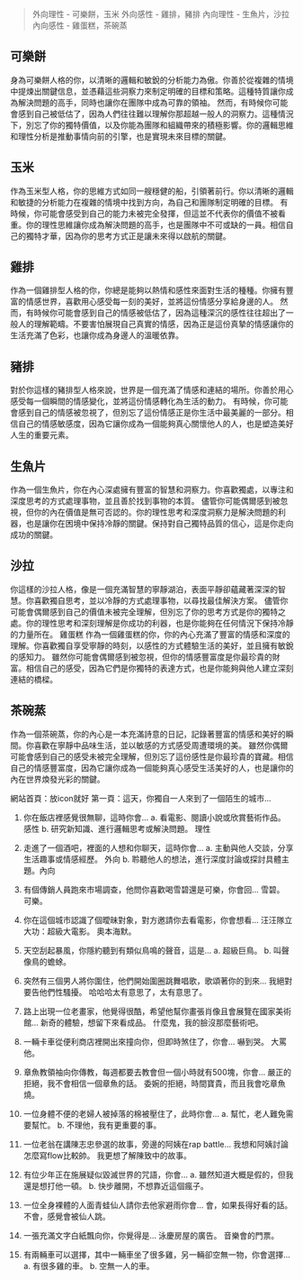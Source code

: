 > 外向理性 - 可樂餅，玉米
> 外向感性 - 雞排，豬排
> 內向理性 - 生魚片，沙拉
> 內向感性 - 雞蛋糕，茶碗蒸

## 可樂餅
身為可樂餅人格的你，以清晰的邏輯和敏銳的分析能力為傲。你善於從複雜的情境中提煉出關鍵信息，並憑藉這些洞察力來制定明確的目標和策略。這種特質讓你成為解決問題的高手，同時也讓你在團隊中成為可靠的領袖。
然而，有時候你可能會感到自己被低估了，因為人們往往難以理解你那超越一般人的洞察力。這種情況下，別忘了你的獨特價值，以及你能為團隊和組織帶來的積極影響。你的邏輯思維和理性分析是推動事情向前的引擎，也是實現未來目標的關鍵。


## 玉米
作為玉米型人格，你的思維方式如同一艘穩健的船，引領著前行。你以清晰的邏輯和敏捷的分析能力在複雜的情境中找到方向，為自己和團隊制定明確的目標。
有時候，你可能會感受到自己的能力未被完全發揮，但這並不代表你的價值不被看重。你的理性思維讓你成為解決問題的高手，也是團隊中不可或缺的一員。相信自己的獨特才華，因為你的思考方式正是讓未來得以啟航的關鍵。

## 雞排
作為一個雞排型人格的你，你總是能夠以熱情和感性來面對生活的種種。你擁有豐富的情感世界，喜歡用心感受每一刻的美好，並將這份情感分享給身邊的人。
然而，有時候你可能會感到自己的情感被低估了，因為這種深沉的感性往往超出了一般人的理解範疇。不要害怕展現自己真實的情感，因為正是這份真摯的情感讓你的生活充滿了色彩，也讓你成為身邊人的溫暖依靠。

## 豬排
對於你這樣的豬排型人格來說，世界是一個充滿了情感和連結的場所。你善於用心感受每一個瞬間的情感變化，並將這份情感轉化為生活的動力。
有時候，你可能會感到自己的情感被忽視了，但別忘了這份情感正是你生活中最美麗的一部分。相信自己的情感敏感度，因為它讓你成為一個能夠真心關懷他人的人，也是塑造美好人生的重要元素。
## 生魚片
作為一個生魚片，你在內心深處擁有豐富的智慧和洞察力。你喜歡獨處，以專注和深度思考的方式處理事物，並且善於找到事物的本質。
儘管你可能偶爾感到被忽視，但你的內在價值是無可否認的。你的理性思考和深度洞察力是解決問題的利器，也是讓你在困境中保持冷靜的關鍵。保持對自己獨特品質的信心，這是你走向成功的關鍵。
## 沙拉
你這樣的沙拉人格，像是一個充滿智慧的寧靜湖泊，表面平靜卻蘊藏著深深的智慧。你喜歡獨自思考，並以冷靜的方式處理事物，以尋找最佳解決方案。
儘管你可能會偶爾感到自己的價值未被完全理解，但別忘了你的思考方式是你的獨特之處。你的理性思考和深刻理解是你成功的利器，也是你能夠在任何情況下保持冷靜的力量所在。
雞蛋糕
作為一個雞蛋糕的你，你的內心充滿了豐富的情感和深度的理解。你喜歡獨自享受寧靜的時刻，以感性的方式體驗生活的美好，並且擁有敏銳的感知力。
雖然你可能會偶爾感到被忽視，但你的情感豐富度是你最珍貴的財富。相信自己的感受，因為它們是你獨特的表達方式，也是你能夠與他人建立深刻連結的橋樑。


## 茶碗蒸
作為一個茶碗蒸，你的內心是一本充滿詩意的日記，記錄著豐富的情感和美好的瞬間。你喜歡在寧靜中品味生活，並以敏感的方式感受周遭環境的美。
雖然你偶爾可能會感到自己的感受未被完全理解，但別忘了這份感性是你最珍貴的寶藏。相信自己的情感豐富度，因為它讓你成為一個能夠真心感受生活美好的人，也是讓你的內在世界煥發光彩的關鍵。


網站首頁：放icon就好
第一頁：這天，你獨自一人來到了一個陌生的城市...

1. 你在飯店裡感覺很無聊，這時你會...
a. 看電影、閱讀小說或欣賞藝術作品。 感性
b. 研究新知識、進行邏輯思考或解決問題。 理性

2. 走進了一個酒吧，裡面的人想和你聊天，這時你會...
a. 主動與他人交談，分享生活趣事或情感經歷。 外向
b. 聆聽他人的想法，進行深度討論或探討具體主題。內向

3. 有個傳銷人員跑來市場調查，他問你喜歡喝雪碧還是可樂，你會回...
雪碧。
可樂。
4. 你在這個城市認識了個曖昧對象，對方邀請你去看電影，你會想看...
汪汪隊立大功：超級大電影。
奧本海默。
5. 天空刮起暴風，你隱約聽到有類似鳥鳴的聲音，這是...
     a.   超級巨鳥。
     b.   叫聲像鳥的蟾蜍。
6. 突然有三個男人將你圍住，他們開始圍圈跳舞唱歌，歌頌著你的到來...
我絕對要告他們性騷擾。
哈哈哈太有意思了，太有意思了。

7. 路上出現一位老畫家，他覺得很酷，希望他幫你畫張肖像且會展覽在國家美術館…
新奇的體驗，想留下來看成品。
什麼鬼，我的臉沒那麼藝術吧。

8. 一輛卡車從便利商店裡開出來撞向你，但即時煞住了，你會…
嚇到哭。
大罵他。


9. 章魚教領袖向你傳教，每週都要去教會但一個小時就有500塊，你會...
嚴正的拒絕，我不會相信一個章魚的話。
委婉的拒絕，時間寶貴，而且我會吃章魚燒。

10. 一位身體不便的老婦人被掉落的棉被壓住了，此時你會...
a. 幫忙，老人難免需要幫忙。
b. 不理他，我有更重要的事。

11. 一位老翁在講陳志忠參選的故事，旁邊的阿姨在rap battle…
我想和阿姨討論怎麼寫flow比較帥。
我更想了解陳致中的故事。

12. 有位少年正在施展疑似毀滅世界的咒語，你會…
a. 雖然知道大概是假的，但我還是想打他一頓。
b. 快步離開，不想靠近這個瘋子。

13. 一位全身裸體的人面青蛙仙人請你去他家避雨你會…
會，如果長得好看的話。
不會，感覺會被仙人跳。
14. 一張充滿文字白紙飄向你，你覺得是…
泳慶房屋的廣告。
音樂會的門票。

15. 有兩輛車可以選擇，其中一輛車坐了很多雞，另一輛卻空無一物，你會選擇…
a. 有很多雞的車。
b. 空無一人的車。
